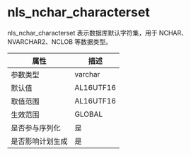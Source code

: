 # nls_nchar_characterset

nls_nchar_characterset 表示数据库默认字符集，用于 NCHAR、NVARCHAR2、NCLOB 等数据类型。

|  **属性**  |  **描述**   |
|----------|-----------|
| 参数类型     | varchar   |
| 默认值      | AL16UTF16 |
| 取值范围     | AL16UTF16 |
| 生效范围     | GLOBAL    |
| 是否参与序列化  | 是         |
| 是否影响计划生成 | 是         |

